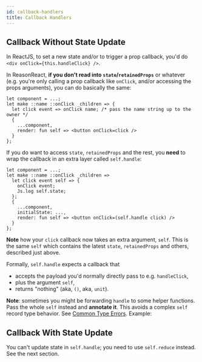 ```yaml
---
id: callback-handlers
title: Callback Handlers
---
```


## Callback Without State Update

In ReactJS, to set a new state and/or to trigger a prop callback, you'd do `<div onClick={this.handleClick} />`.

In ReasonReact, **if you don't read into `state`/`retainedProps`** or whatever (e.g. you're only calling a prop callback like `onClick`, and/or accessing the props arguments), you can do basically the same:

```reason
let component = ...;
let make ::name ::onClick _children => {
  let click event => onClick name; /* pass the name string up to the owner */
  {
    ...component,
    render: fun self => <button onClick=click />
  }
};
```

If you do want to access `state`, `retainedProps` and the rest, you **need** to wrap the callback in an extra layer called `self.handle`:

```reason
let component = ...;
let make ::name ::onClick _children =>
  let click event self => {
    onClick event;
    Js.log self.state;
  };
  {
    ...component,
    initialState: ...,
    render: fun self => <button onClick=(self.handle click) />
  }
};
```

**Note** how your `click` callback now takes an extra argument, `self`. This is the same `self` which contains the latest `state`, `retainedProps` and others, described just above.

Formally, `self.handle` expects a callback that

- accepts the payload you'd normally directly pass to e.g. `handleClick`,
- plus the argument `self`,
- returns "nothing" (aka, `()`, aka, `unit`).

**Note**: sometimes you might be forwarding `handle` to some helper functions. Pass the whole `self` instead and **annotate it**. This avoids a complex `self` record type behavior. See [Common Type Errors](common-errors.md). Example:

## Callback With State Update

You can't update state in `self.handle`; you need to use `self.reduce` instead. See the next section.
